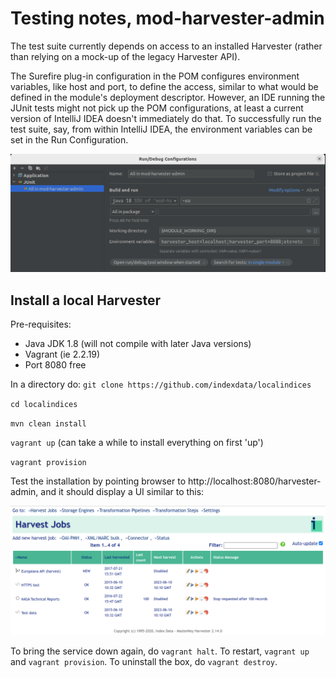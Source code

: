 # Testing notes, mod-harvester-admin

The test suite currently depends on access to an installed Harvester (rather than relying on a mock-up of the legacy
Harvester API).

The Surefire plug-in configuration in the POM configures environment variables, like host and port, to define the
access, similar to what would be defined in the module's deployment descriptor. However, an IDE running the JUnit tests
might not pick up the POM configurations, at least a current version of IntelliJ IDEA doesn't immediately do that. To
successfully run the test suite, say, from within IntelliJ IDEA, the environment variables can be set in the Run
Configuration.

![Run Configuration](run-config.png)

## Install a local Harvester

Pre-requisites:

- Java JDK 1.8 (will not compile with later Java versions)
- Vagrant (ie 2.2.19)
- Port 8080 free

In a directory do:
`git clone https://github.com/indexdata/localindices`

`cd localindices`

`mvn clean install`

`vagrant up` (can take a while to install everything on first 'up')

`vagrant provision`

Test the installation by pointing browser to http://localhost:8080/harvester-admin, and it should display a UI similar
to this:

![Legacy admin UI](harvest-admin-ui.png)

To bring the service down again, do `vagrant halt`. To restart, `vagrant up` and `vagrant provision`. To uninstall the
box, do `vagrant destroy`.
